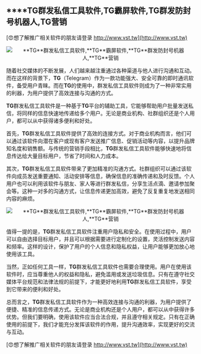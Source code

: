 ## ****TG**群发私信工具软件,**TG**霸屏软件,**TG**群发防封号机器人,**TG**营销**

[😍想了解推广相关软件的朋友请登录 http://www.vst.tw](http://www.vst.tw)

 <center><img src="https://vst.tw/MP4/tuiguang/png/3.png" alt="**TG**群发私信工具软件,**TG**霸屏软件,**TG**群发防封号机器人,**TG**营销"></center>

随着社交媒体的不断发展，人们越来越注重通过各种渠道与他人进行沟通和互动。而在这样的背景下，**TG**（Telegram）作为一款功能强大、安全可靠的即时通讯软件，备受用户青睐。而在**TG**的使用中，群发私信工具软件则成为了一种非常实用的利器，为用户提供了高效连接与沟通的方式。

**TG**群发私信工具软件是一种基于**TG**平台的辅助工具，它能够帮助用户批量发送私信，将同样的信息快速地传递给多个用户。无论是商业机构、社群组织还是个人用户，都可以从中获得诸多便利和好处。

首先，**TG**群发私信工具软件提供了高效的连接方式。对于商业机构而言，他们可以通过该软件向潜在客户或现有客户发送推广信息、促销活动等内容，以提升品牌知名度和销售额。与传统的营销手段相比，**TG**群发私信工具软件能够快速地将信息传达给大量目标用户，节省了时间和人力成本。

其次，**TG**群发私信工具软件带来了更加精准的沟通方式。社群组织可以通过该软件向成员发送重要通知、活动安排等信息，确保信息的准确传递和及时反馈。个人用户也可以利用该软件与朋友、家人等进行群发私信，分享生活点滴、邀请参加聚会等。这种一对多的沟通方式，让信息传递更加高效，避免了反复重复地发送相同内容的麻烦。

 <center><img src="https://vst.tw/MP4/tuiguang/png/1.png" alt="**TG**群发私信工具软件,**TG**霸屏软件,**TG**群发防封号机器人,**TG**营销"></center>

值得一提的是，**TG**群发私信工具软件注重用户隐私和安全。在使用过程中，用户可以自由选择目标用户，并且可以根据需要进行定制化的设置，灵活控制发送内容和频率。这样的设计，保护了用户的个人信息和隐私权益，让用户能够更加放心地使用该工具。

当然，正如任何工具一样，**TG**群发私信工具软件也需要合理使用。用户在使用该软件时，应当尊重他人的权益和隐私，避免滥用或发送垃圾信息。只有在遵守社交媒体平台规范和法律法规的前提下，才能更好地利用**TG**群发私信工具软件，享受到它带来的便利和好处。

总而言之，**TG**群发私信工具软件作为一种高效连接与沟通的利器，为用户提供了便捷、精准的信息传递方式。无论是商业机构还是个人用户，都可以从中获得许多优势。但我们要明确，使用该软件应当合法合规，并且遵守相关规定。只有在正确使用的前提下，我们才能充分发挥该软件的作用，提升沟通效率，实现更好的交流与互动。

[😍想了解推广相关软件的朋友请登录 http://www.vst.tw](http://www.vst.tw)




